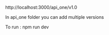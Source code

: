 http://localhost:3000/api_one/v1.0

In api_one folder you can add multiple versions

To run : npm run dev
